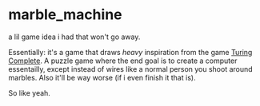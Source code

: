 # marble_machine

a lil game idea i had that won't go away.

Essentially: it's a game that draws *heavy* inspiration from the game [Turing Complete](https://turingcomplete.game/). A puzzle game where the end goal is to create a computer essentailly, except instead of wires like a normal person you shoot around marbles. Also it'll be way worse (if i even finish it that is).

So like yeah.
